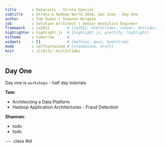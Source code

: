 ```yaml
---
title       : Datacasts - Strata Special
subtitle    : Strata & Hadoop World 2016, San Jose - Day One
author      : Tom Swann | Shannon Holgate
job         : Solution Architect | Senior Analytics Engineer
framework   : io2012        # {io2012, html5slides, shower, dzslides, ...}
highlighter : highlight.js  # {highlight.js, prettify, highlight}
hitheme     : tomorrow      # 
widgets     : []            # {mathjax, quiz, bootstrap}
mode        : selfcontained # {standalone, draft}
knit        : slidify::knit2slides
---
```


## Day One

Day one is `workshops` - half day tutorials.

__Tom__:
- Architecting a Data Platform
- Hadoop Application Architectures - Fraud Detection

__Shannon__:
- todo
- todo

--- .class #id 



